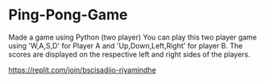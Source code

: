 # Ping-Pong-Game
Made a game using Python (two player)
You can play this two player game using 'W,A,S,D' for Player A and 'Up,Down,Left,Right' for player B. 
The scores are displayed on the respective left and right sides of the players. 

https://replit.com/join/bscisadiio-riyamindhe



